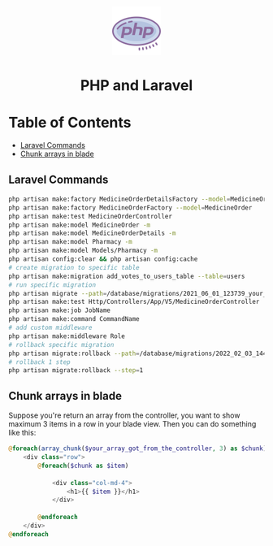 <div align="center">
  <a href="https://www.php.net/">
    <img alt="ubuntu" src="../logos/php.png"/>
  </a>
  <h1>PHP and Laravel</h1>
</div>

# Table of Contents

- [Laravel Commands](#laravel-commands)
- [Chunk arrays in blade](chunk-arrays-in-blade)

## Laravel Commands

```sh
php artisan make:factory MedicineOrderDetailsFactory --model=MedicineOrderDetails
php artisan make:factory MedicineOrderFactory --model=MedicineOrder
php artisan make:test MedicineOrderController
php artisan make:model MedicineOrder -m
php artisan make:model MedicineOrderDetails -m
php artisan make:model Pharmacy -m
php artisan make:model Models/Pharmacy -m
php artisan config:clear && php artisan config:cache
# create migration to specific table
php artisan make:migration add_votes_to_users_table --table=users
# run specific migration
php artisan migrate --path=/database/migrations/2021_06_01_123739_your_file.php
php artisan make:test Http/Controllers/App/V5/MedicineOrderController
php artisan make:job JobName
php artisan make:command CommandName
# add custom middleware
php artisan make:middleware Role
# rollback specific migration
php artisan migrate:rollback --path=/database/migrations/2022_02_03_144724_your_file.php
# rollback 1 step
php artisan migrate:rollback --step=1
```

## Chunk arrays in blade

Suppose you're return an array from the controller, you want to show maximum 3 items in a row in your blade view. Then you can do something like this:

```php
@foreach(array_chunk($your_array_got_from_the_controller, 3) as $chunk)
    <div class="row">
        @foreach($chunk as $item)

            <div class="col-md-4">
                <h1>{{ $item }}</h1>
            </div>

        @endforeach
    </div>
@endforeach
```
